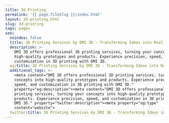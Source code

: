 ```yaml
---
title: 3d Printing
permalink: '{{ page.fileSlug }}/index.html'
layout: 3d-printing.html
slug: 3d-printing
tags: pages
seo:
  noindex: false
  title: 3D Printing Services by DMI 3D - Transforming Ideas into Reality
  description: >-
    DMI 3D offers professional 3D printing services, turning your concepts into
    high-quality prototypes and products. Experience precision, speed, and
    customization in 3D printing with DMI 3D.
  og:title: 3D Printing Services by DMI 3D - Transforming Ideas into Reality
  additional_tags: >-
    <meta content="DMI 3D offers professional 3D printing services, turning your
    concepts into high-quality prototypes and products. Experience precision,
    speed, and customization in 3D printing with DMI 3D."
    property="og:description"><meta content="DMI 3D offers professional 3D
    printing services, turning your concepts into high-quality prototypes and
    products. Experience precision, speed, and customization in 3D printing with
    DMI 3D." property="twitter:description"><meta property="og:type"
    content="website">
  twitter:title: 3D Printing Services by DMI 3D - Transforming Ideas into Reality
---
```



